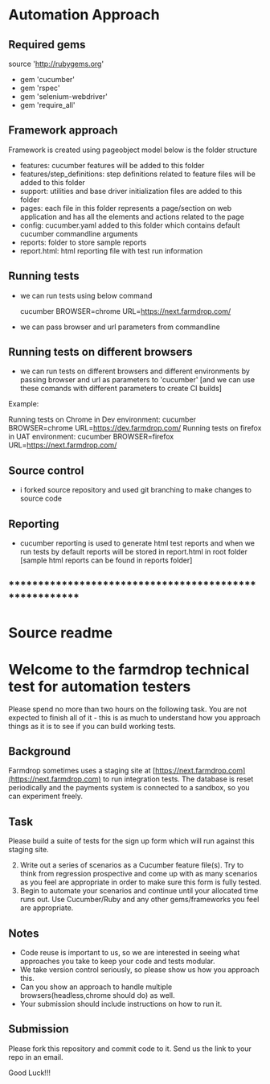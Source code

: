 
# Automation Approach

## Required gems 

source 'http://rubygems.org'

* gem 'cucumber'
* gem 'rspec'
* gem 'selenium-webdriver'
* gem 'require_all'

## Framework approach

Framework is created using pageobject model below is the folder structure

* features:  cucumber features will be added to this folder
* features/step_definitions:  step definitions related to feature files will be added to this folder
* support: utilities and base driver initialization files are added to this folder
* pages: each file in this folder represents a page/section on web application and has all the elements and actions related to the page
* config: cucumber.yaml added to this folder which contains default cucumber commandline arguments
* reports: folder to store sample reports
* report.html: html reporting file with test run information

## Running tests

* we can run tests using below command
  
   cucumber BROWSER=chrome URL=https://next.farmdrop.com/

* we can pass browser and url parameters from commandline

## Running tests on different browsers

* we can run tests on different browsers and different environments by passing browser and url as parameters to 'cucumber' [and we can use these comands with different parameters to create CI builds]

Example:
 
 Running tests on Chrome in Dev environment:  cucumber BROWSER=chrome URL=https://dev.farmdrop.com/
 Running tests on firefox in UAT environment: cucumber BROWSER=firefox URL=https://next.farmdrop.com/

## Source control 

* i forked source repository and used git branching to make changes to source code 
    
## Reporting

* cucumber reporting is used to generate html test reports and when we run tests by default reports will be stored in report.html in root folder [sample html reports can be found in reports folder]


## ******************************************************


# Source readme

# Welcome to the farmdrop technical test for automation testers

Please spend no more than two hours on the following task. You are not expected to finish all of it - this is as much to understand how you approach things as it is to see if you can build working tests.

## Background
Farmdrop sometimes uses a staging site at [https://next.farmdrop.com](https://next.farmdrop.com) to run integration tests.  The database is reset periodically and the payments system is connected to a sandbox, so you can experiment freely.

## Task
Please build a suite of tests for the sign up form which will run against this staging site.

2. Write out a series of scenarios as a Cucumber feature file(s). Try to think from regression prospective and come up with as many scenarios as you feel are appropriate in order to make sure this form is fully tested.
2. Begin to automate your scenarios and continue until your allocated time runs out. Use Cucumber/Ruby and any other gems/frameworks you feel are appropriate.

## Notes
* Code reuse is important to us, so we are interested in seeing what approaches you take to keep your code and tests modular.
* We take version control seriously, so please show us how you approach this.
* Can you show an approach to handle multiple browsers(headless,chrome should do) as well.
* Your submission should include instructions on how to run it.

## Submission
Please fork this repository and commit code to it. Send us the link to your repo in an email.

Good Luck!!!
